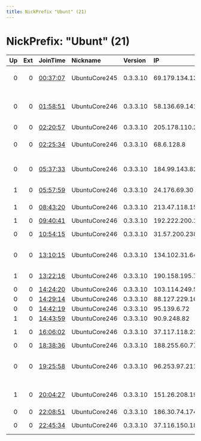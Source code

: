 ```yaml
---
title: NickPrefix "Ubunt" (21)
---
```


# NickPrefix: "Ubunt" (21)

|   Up |   Ext | JoinTime                                                                                            | Nickname      | Version   | IP              | AS                                       | CC   |   ORp |   Dirp | OS    | Contact   |   eFamMembers |
|-----:|------:|:----------------------------------------------------------------------------------------------------|:--------------|:----------|:----------------|:-----------------------------------------|:-----|------:|-------:|:------|:----------|--------------:|
|    0 |     0 | [00:37:07](https://metrics.torproject.org/rs.html#details/247F185880FF98FA70458F68CB0DC5A4D10491FB) | UbuntuCore245 | 0.3.3.10  | 69.179.134.127  | CenturyTel Internet Holdings, Inc.       | us   | 41345 |      0 | Linux | None      |             1 |
|    0 |     0 | [01:58:51](https://metrics.torproject.org/rs.html#details/AFC7CF1C31B201BAF4DF78A777EC39D0A8F6DAA9) | UbuntuCore246 | 0.3.3.10  | 58.136.69.141   | CS LOXINFO PUBLIC COMPANY LIMITED        | th   | 46643 |      0 | Linux | None      |             1 |
|    0 |     0 | [02:20:57](https://metrics.torproject.org/rs.html#details/3666573580B8C6F3A61C8F789D3216608E29186F) | UbuntuCore246 | 0.3.3.10  | 205.178.110.252 | RCN                                      | us   | 35423 |      0 | Linux | None      |             1 |
|    0 |     0 | [02:25:34](https://metrics.torproject.org/rs.html#details/AE8705E46A786211E26916EC986CEC978B2A9F6E) | UbuntuCore246 | 0.3.3.10  | 68.6.128.8      | Cox Communications Inc.                  | us   | 40717 |      0 | Linux | None      |             1 |
|    0 |     0 | [05:37:33](https://metrics.torproject.org/rs.html#details/6141FFD3FF73E7DFAA6EC7EF9E3B00D1F456FD0C) | UbuntuCore246 | 0.3.3.10  | 184.99.143.82   | Qwest Communications Company, LLC        | us   | 46037 |      0 | Linux | None      |             1 |
|    1 |     0 | [05:57:59](https://metrics.torproject.org/rs.html#details/09A366D92176A457D446CAA442F0F77B1487279B) | UbuntuCore246 | 0.3.3.10  | 24.176.69.30    | Charter Communications                   | us   | 34245 |      0 | Linux | None      |             1 |
|    1 |     0 | [08:43:20](https://metrics.torproject.org/rs.html#details/085F36C35C4EB6A8C33157DA46BABD997638228B) | UbuntuCore246 | 0.3.3.10  | 213.47.118.152  | Liberty Global Operations B.V.           | at   | 41969 |      0 | Linux | None      |             1 |
|    1 |     0 | [09:40:41](https://metrics.torproject.org/rs.html#details/816027FF4971DBC5A2B0551C08E79E75195ADF7D) | UbuntuCore246 | 0.3.3.10  | 192.222.200.126 | EBOX                                     | ca   | 44143 |      0 | Linux | None      |             1 |
|    0 |     0 | [10:54:15](https://metrics.torproject.org/rs.html#details/C3E211C323F871BCBA4FA822DEAAE0C6B9C3FA14) | UbuntuCore246 | 0.3.3.10  | 31.57.200.238   | Aria Shatel Company Ltd                  | ir   | 40123 |      0 | Linux | None      |             1 |
|    0 |     0 | [13:10:15](https://metrics.torproject.org/rs.html#details/ACA22BF0A3608E5BEC2D1F30BA25B7AD66BC3484) | UbuntuCore246 | 0.3.3.10  | 134.102.31.64   | Verein zur Foerderung eines Deutschen Fo | de   | 43917 |      0 | Linux | None      |             1 |
|    1 |     0 | [13:22:16](https://metrics.torproject.org/rs.html#details/366700260CDCA745C2B39E8595DC3CEA4BA5AFB5) | UbuntuCore246 | 0.3.3.10  | 190.158.195.78  | Telmex Colombia S.A.                     | co   | 36589 |      0 | Linux | None      |             1 |
|    0 |     0 | [14:24:20](https://metrics.torproject.org/rs.html#details/AF841BFA6FE6530543BFDEEF7CCAB03BA2A0FCFA) | UbuntuCore246 | 0.3.3.10  | 103.114.249.50  | None                                     | in   | 46745 |      0 | Linux | None      |             1 |
|    0 |     0 | [14:29:14](https://metrics.torproject.org/rs.html#details/6382471477F06817164447E79DB902202FAF3AED) | UbuntuCore246 | 0.3.3.10  | 88.127.229.160  | Free SAS                                 | fr   | 44067 |      0 | Linux | None      |             1 |
|    0 |     0 | [14:42:19](https://metrics.torproject.org/rs.html#details/F00D7A47790FA9546F47165E6D2C947C76440538) | UbuntuCore246 | 0.3.3.10  | 95.139.6.72     | MTS PJSC                                 | ru   | 34715 |      0 | Linux | None      |             1 |
|    1 |     0 | [14:43:59](https://metrics.torproject.org/rs.html#details/DA7E0BD2BC2A805A812A2433826B6D725688948D) | UbuntuCore246 | 0.3.3.10  | 90.9.248.82     | Orange                                   | fr   | 33703 |      0 | Linux | None      |             1 |
|    1 |     0 | [16:06:02](https://metrics.torproject.org/rs.html#details/87526BB8F97BB5418F851E3AE155077FD41562F5) | UbuntuCore246 | 0.3.3.10  | 37.117.118.213  | Vodafone Italia S.p.A.                   | it   | 37529 |      0 | Linux | None      |             1 |
|    0 |     0 | [18:38:36](https://metrics.torproject.org/rs.html#details/22D115549FF9876AAD8535DB50670DF4412A42C7) | UbuntuCore246 | 0.3.3.10  | 188.255.60.77   | Rostelecom                               | ru   | 45809 |      0 | Linux | None      |             1 |
|    0 |     0 | [19:25:58](https://metrics.torproject.org/rs.html#details/12D3AB5ACF187C9622AA96AC2C60F69C0131366A) | UbuntuCore246 | 0.3.3.10  | 96.253.97.211   | MCI Communications Services, Inc. d/b/a  | us   | 35245 |      0 | Linux | None      |             1 |
|    1 |     0 | [20:04:27](https://metrics.torproject.org/rs.html#details/D40BFCCE406C1FA1271613E8F30F063DF8A55C75) | UbuntuCore246 | 0.3.3.10  | 151.26.208.194  | Wind Telecomunicazioni SpA               | it   | 42389 |      0 | Linux | None      |             1 |
|    0 |     0 | [22:08:51](https://metrics.torproject.org/rs.html#details/E3469876889516B8E9F6662F0AC0B3706BF82F3E) | UbuntuCore246 | 0.3.3.10  | 186.30.74.174   | Colombia                                 | co   | 40605 |      0 | Linux | None      |             1 |
|    0 |     0 | [22:45:34](https://metrics.torproject.org/rs.html#details/C1299E631F6E14EE84EF0AF065B9015D4378D6C4) | UbuntuCore246 | 0.3.3.10  | 37.116.150.186  | Vodafone Italia S.p.A.                   | it   | 42009 |      0 | Linux | None      |             1 |
